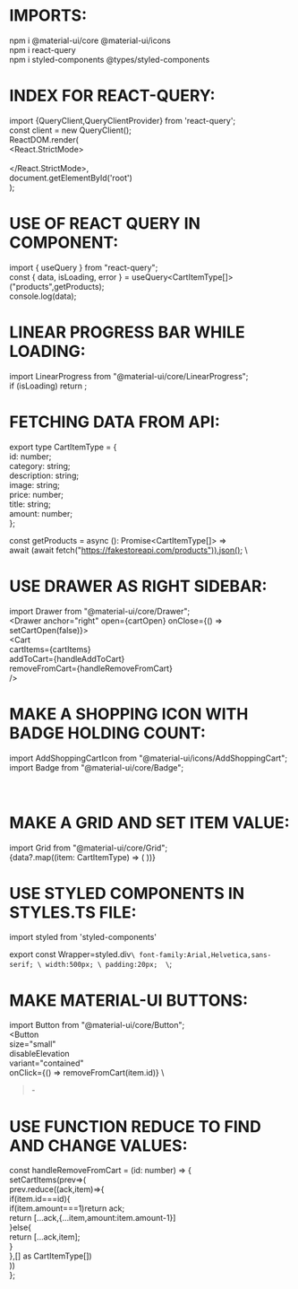 # IMPORTS:
npm i @material-ui/core @material-ui/icons \
npm i react-query \
npm i styled-components @types/styled-components 


# INDEX FOR REACT-QUERY:
import {QueryClient,QueryClientProvider} from 'react-query'; \
const client = new QueryClient(); \
ReactDOM.render( \
<React.StrictMode> \
<QueryClientProvider client={client}><App /></QueryClientProvider> \
</React.StrictMode>, \
document.getElementById('root') \
); 


# USE OF REACT QUERY IN COMPONENT:
import { useQuery } from "react-query"; \
const { data, isLoading, error } = useQuery<CartItemType[]>("products",getProducts);  \
console.log(data); 


# LINEAR PROGRESS BAR WHILE LOADING:
import LinearProgress from "@material-ui/core/LinearProgress"; \
if (isLoading) return <LinearProgress />; 


# FETCHING DATA FROM API:
export type CartItemType = { \
id: number; \
category: string; \
description: string; \
image: string; \
price: number; \
title: string; \
amount: number; \
}; 

const getProducts = async (): Promise<CartItemType[]> =>  \
await (await fetch("https://fakestoreapi.com/products")).json(); \


# USE DRAWER AS RIGHT SIDEBAR:
import Drawer from "@material-ui/core/Drawer"; \
<Drawer anchor="right" open={cartOpen} onClose={() => setCartOpen(false)}> \
<Cart \
          cartItems={cartItems} \
          addToCart={handleAddToCart} \
          removeFromCart={handleRemoveFromCart} \
        /> \
</Drawer> 


# MAKE A SHOPPING ICON WITH BADGE HOLDING COUNT:
import AddShoppingCartIcon from "@material-ui/icons/AddShoppingCart"; \
import Badge from "@material-ui/core/Badge"; \
<Badge badgeContent={getTotalItems(cartItems)} color="error"> \
<AddShoppingCartIcon /> \
</Badge>


# MAKE A GRID AND SET ITEM VALUE:
import Grid from "@material-ui/core/Grid"; \
<Grid container spacing={3}> 
{data?.map((item: CartItemType) => ( 
<Grid item key={item.id} xs={12} sm={4}> 
<Item item={item} handleAddToCart={handleAddToCart} /> 
</Grid> 
))} 
</Grid>


# USE STYLED COMPONENTS IN STYLES.TS FILE:
import styled from 'styled-components' 

export const Wrapper=styled.div` \
font-family:Arial,Helvetica,sans-serif; \
width:500px; \
padding:20px;  \
`;


# MAKE MATERIAL-UI BUTTONS:
import Button from "@material-ui/core/Button"; \
<Button \
size="small" \
disableElevation \
variant="contained" \
onClick={() => removeFromCart(item.id)} \
> -</Button>


# USE FUNCTION REDUCE TO FIND AND CHANGE VALUES:
const handleRemoveFromCart = (id: number) => { \
setCartItems(prev=>( \
prev.reduce((ack,item)=>{ \
if(item.id===id){ \
if(item.amount===1)return ack; \
return [...ack,{...item,amount:item.amount-1}] \
}else{ \
return [...ack,item]; \
} \
},[] as CartItemType[]) \
)) \
};
